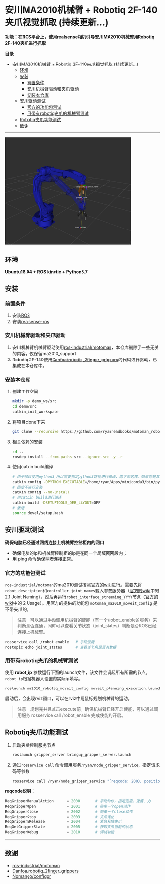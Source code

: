 # 安川MA2010机械臂 + Robotiq 2F-140夹爪视觉抓取 (持续更新...)
**功能：在ROS平台上，使用realsense相机引导安川MA2010机械臂用Robotiq 2F-140夹爪进行抓取**

**目录**

- [安川MA2010机械臂 + Robotiq 2F-140夹爪视觉抓取 (持续更新...)](#安川ma2010机械臂--robotiq-2f-140夹爪视觉抓取-持续更新)
  - [环境](#环境)
  - [安装](#安装)
    - [前置条件](#前置条件)
    - [安川机械臂驱动和夹爪驱动](#安川机械臂驱动和夹爪驱动)
    - [安装本仓库](#安装本仓库)
  - [安川驱动测试](#安川驱动测试)
    - [官方的功能包测试](#官方的功能包测试)
    - [用带有robotiq夹爪的机械臂测试](#用带有robotiq夹爪的机械臂测试)
  - [Robotiq夹爪功能测试](#robotiq夹爪功能测试)
  - [致谢](#致谢)

---



<img src="images/ma2010_tf_example.png" alt="ma2010" style="zoom:40%;" />

## 环境

**Ubuntu16.04 + ROS kinetic + Python3.7**



## 安装

### 前置条件
  1. 安装[ROS](https://wiki.ros.org/kinetic/Installation/Ubuntu)
  2. 安装[realsense-ros](https://github.com/IntelRealSense/realsense-ros)


### 安川机械臂驱动和夹爪驱动
1. 安川机械臂机械臂驱动使用[ros-industrial/motoman](https://github.com/ros-industrial/motoman)，本仓库删除了一些无关的内容，仅保留ma2010_support
2. Robotiq 2F-140使用[Danfoa/robotiq_2finger_grippers](https://github.com/Danfoa/robotiq_2finger_grippers)的代码进行驱动，已集成在本仓库中。


### 安装本仓库
1. 创建工作空间
    ```bash
    mkdir -p demo_ws/src
    cd demo/src
    catkin_init_workspace
2. 将项目clone下来
   ```bash
   git clone --recursive https://github.com/ryanreadbooks/motoman_robotiq_grasping.git
3. 相关依赖的安装
    ```bash
    cd ..
    rosdep install --from-paths src --ignore-src -y -r
4. 使用catkin build编译
    ```bash
    # 由于项目使用python3,所以需要指定python3路径进行编译，向下面这样，如果你是其它路径，则替换下面三个路径
    catkin config -DPYTHON_EXECUTABLE=/home/ryan/Apps/miniconda3/bin/python -DPYTHON_INCLUDE_DIR=/home/ryan/Apps/miniconda3/include/python3.7m -DPYTHON_LIBRARY=/home/ryan/Apps/miniconda3/lib/libpython3.7m.so
    # 指定不进行安装
    catkin config --no-install 
    # 用catkin build进行编译
    catkin build -DSETUPTOOLS_DEB_LAYOUT=OFF    
    # 激活
    source devel/setup.bash
    ```



## 安川驱动测试

**确保电脑已经通过网线连接上机械臂控制柜内的网口**

* 确保电脑的ip和机械臂控制柜的ip是在同一个局域网网段内；
* 用 ping 命令确保两者连接正常。

### 官方的功能包测试
`ros-industrial/motoman`的ma2010测试按照[官方的wiki](http://wiki.ros.org/motoman_driver/Tutorials/Usage)进行。需要先将`robot_description`和`controller_joint_names`载入参数服务器（[官方的wiki](http://wiki.ros.org/motoman_driver/Tutorials/Usage)中的2.1 Joint Naming），然后再运行`robot_interface_streaming_YYYY`节点（[官方的wiki](http://wiki.ros.org/motoman_driver/Tutorials/Usage)中的 2 Usage）。用官方的提供的功能包 `motoman_ma2010_moveit_config` 是不带夹爪的。

> 注意：可以通过手动调用机械臂的使能（有一个/robot_enable的服务）来判断是否连通，同时可以查看关节状态（joint_states）判断是否ROS已经连接上机械臂。


```bash
rosservice call /robot_enable   # 手动使能
rostopic echo joint_states      # 查看关节角是否有数据
```



### 用带有robotiq夹爪的机械臂测试

使用 __robot_ip__ 参数运行下面的launch文件，该文件会调起所有所需的节点。`robot_ip`根据机器人设置的实际ip填写。

```bash
roslaunch ma2010_robotiq_moveit_config moveit_planning_execution.launch robot_ip:=192.168.255.1
```

启动后，会出现rviz窗口，可以在rviz中用鼠标规划机械臂的运动。

> 注意：规划完并且点击execute前，确保机械臂已经开启使能，可以通过调用服务 rosservice call /robot_enable 完成使能的开启。



## Robotiq夹爪功能测试

1. 启动夹爪控制服务节点

   ```bash
   roslaunch gripper_server bringup_gripper_server.launch
   ```

2. 通过`rosservice call` 命令调用服务`/ryan/node_gripper_service`，指定请求码等参数

   ```bash
   rosservice call /ryan/node_gripper_service "{reqcode: 2000, position: 0.10, speed: 0.5, force: 1.0, comment: ''}"
   ```

**reqcode说明**：

```python
ReqGripperManualAction      = 2000       # 手动动作，指定宽度、速度、力
ReqGripperOpen              = 2001       # 简单一个open动作
ReqGripperClose             = 2002       # 简单一个close动作
ReqGripperStop              = 2003       # 夹爪停止
ReqGripperERelease          = 2004       # 紧急释放夹爪
ReqGetGripperState          = 2005       # 获取夹爪当前的状态
ReqGripperDebug             = 2010       # 调试功能
```

---



## 致谢

* [ros-industrial/motoman](https://github.com/ros-industrial/motoman)
* [Danfoa/robotiq_2finger_grippers](https://github.com/Danfoa/robotiq_2finger_grippers)
* [Nomango/configor](https://github.com/Nomango/configor)

